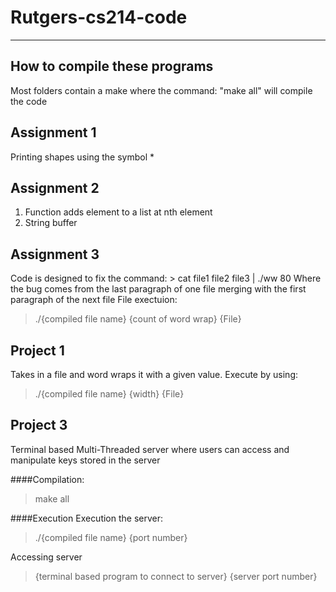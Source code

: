 # Rutgers-cs214-code
--------------------

## How to compile these programs
Most folders contain a make where the command: "make all" will compile the code

## Assignment 1
Printing shapes using the symbol * 

## Assignment 2
1. Function adds element to a list at nth element
2. String buffer 

## Assignment 3
Code is designed to fix the command:
	> cat file1 file2 file3 | ./ww 80
Where the bug comes from the last paragraph of one file merging with the first paragraph of the next file
File exectuion:
> ./{compiled file name} {count of word wrap} {File}

## Project 1
Takes in a file and word wraps it with a given value. Execute by using:
> ./{compiled file name} {width} {File}

## Project 3
Terminal based Multi-Threaded server where users can access and manipulate keys stored in the server

####Compilation:
> make all

####Execution
Execution the server:
> ./{compiled file name} {port number}

Accessing server
> {terminal based program to connect to server} {server port number}
